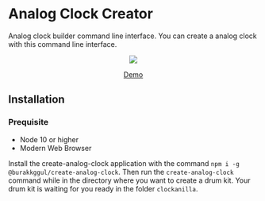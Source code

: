 # Analog Clock Creator
Analog clock builder command line interface. You can create a analog clock with this command line interface.

<p align="center">
  <a href="https://github.com/burakkggul/create-analog-clock/packages">
    <img src="https://github.com/burakkggul/create-analog-clock/workflows/Node.js%20Package/badge.svg"> </img>
  </a>
</p>
<p align="center">
<a href="https://clock.burakgul.com.tr">Demo</a>
</p>

## Installation

### Prequisite

- Node 10 or higher
- Modern Web Browser

Install the create-analog-clock application with the command `npm i -g @burakkggul/create-analog-clock`. Then run the `create-analog-clock` command while in the directory where you want to create a drum kit. Your drum kit is waiting for you ready in the folder `clockanilla`.
